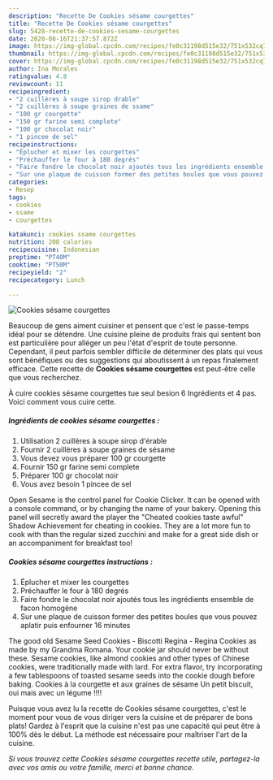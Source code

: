 ```yaml
---
description: "Recette De Cookies sésame courgettes"
title: "Recette De Cookies sésame courgettes"
slug: 5428-recette-de-cookies-sesame-courgettes
date: 2020-08-16T21:37:57.872Z
image: https://img-global.cpcdn.com/recipes/fe0c31198d515e32/751x532cq70/cookies-sesame-courgettes-photo-principale-de-la-recette.jpg
thumbnail: https://img-global.cpcdn.com/recipes/fe0c31198d515e32/751x532cq70/cookies-sesame-courgettes-photo-principale-de-la-recette.jpg
cover: https://img-global.cpcdn.com/recipes/fe0c31198d515e32/751x532cq70/cookies-sesame-courgettes-photo-principale-de-la-recette.jpg
author: Ina Morales
ratingvalue: 4.8
reviewcount: 11
recipeingredient:
- "2 cuillères à soupe sirop drable"
- "2 cuillères à soupe graines de ssame"
- "100 gr courgette"
- "150 gr farine semi complete"
- "100 gr chocolat noir"
- "1 pincee de sel"
recipeinstructions:
- "Éplucher et mixer les courgettes"
- "Préchauffer le four à 180 degrés"
- "Faire fondre le chocolat noir ajoutés tous les ingrédients ensemble de facon homogène"
- "Sur une plaque de cuisson former des petites boules que vous pouvez aplatir puis enfourner 16 minutes"
categories:
- Resep
tags:
- cookies
- ssame
- courgettes

katakunci: cookies ssame courgettes 
nutrition: 208 calories
recipecuisine: Indonesian
preptime: "PT40M"
cooktime: "PT50M"
recipeyield: "2"
recipecategory: Lunch

---
```



![Cookies sésame courgettes](https://img-global.cpcdn.com/recipes/fe0c31198d515e32/751x532cq70/cookies-sesame-courgettes-photo-principale-de-la-recette.jpg)

Beaucoup de gens aiment cuisiner et pensent que c'est le passe-temps idéal pour se détendre. Une cuisine pleine de produits frais qui sentent bon est particulière pour alléger un peu l'état d'esprit de toute personne. Cependant, il peut parfois sembler difficile de déterminer des plats qui vous sont bénéfiques ou des suggestions qui aboutissent à un repas finalement efficace. Cette recette de <strong> Cookies sésame courgettes </strong> est peut-être celle que vous recherchez.

<!--inarticleads1-->

À cuire cookies sésame courgettes tue seul besion 6 Ingrédients et 4 pas. Voici comment vous cuire cette.

##### Ingrédients de cookies sésame courgettes :

1. Utilisation 2 cuillères à soupe sirop d&#39;érable
1. Fournir 2 cuillères à soupe graines de sésame
1. Vous devez vous préparer 100 gr courgette
1. Fournir 150 gr farine semi complete
1. Préparer 100 gr chocolat noir
1. Vous avez besoin 1 pincee de sel


Open Sesame is the control panel for Cookie Clicker. It can be opened with a console command, or by changing the name of your bakery. Opening this panel will secretly award the player the &#34;Cheated cookies taste awful&#34; Shadow Achievement for cheating in cookies. They are a lot more fun to cook with than the regular sized zucchini and make for a great side dish or an accompaniment for breakfast too! 

<!--inarticleads2-->

##### Cookies sésame courgettes instructions :

1. Éplucher et mixer les courgettes
1. Préchauffer le four à 180 degrés
1. Faire fondre le chocolat noir ajoutés tous les ingrédients ensemble de facon homogène
1. Sur une plaque de cuisson former des petites boules que vous pouvez aplatir puis enfourner 16 minutes


The good old Sesame Seed Cookies - Biscotti Regina - Regina Cookies as made by my Grandma Romana. Your cookie jar should never be without these. Sesame cookies, like almond cookies and other types of Chinese cookies, were traditionally made with lard. For extra flavor, try incorporating a few tablespoons of toasted sesame seeds into the cookie dough before baking. Cookies à la courgette et aux graines de sésame Un petit biscuit, oui mais avec un légume !!!! 

<!--inarticleads1-->

<p>
Puisque vous avez lu la recette de Cookies sésame courgettes, c'est le moment pour vous de vous diriger vers la cuisine et de préparer de bons plats! Gardez à l'esprit que la cuisine n'est pas une capacité qui peut être à 100% dès le début. La méthode est nécessaire pour maîtriser l'art de la cuisine.
</p>

<p>
<i>Si vous trouvez cette Cookies sésame courgettes recette utile, partagez-la avec vos amis ou votre famille, merci et bonne chance.</i>
</p>

